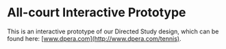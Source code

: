 # All-court Interactive Prototype

This is an interactive prototype of our Directed Study design, which can be found here: [www.dpera.com](http://www.dpera.com/tennis).